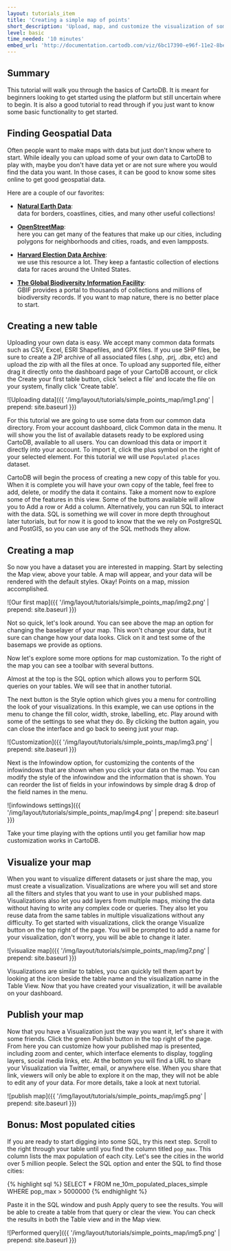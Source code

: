 ```yaml
---
layout: tutorials_item
title: 'Creating a simple map of points'
short_description: 'Upload, map, and customize the visualization of some point data.'
level: basic
time_needed: '10 minutes'
embed_url: 'http://documentation.cartodb.com/viz/6bc17390-e96f-11e2-8be0-5404a6a683d5/embed_map?title=false&description=false&search=false&shareable=false&cartodb_logo=false&layer_selector=false&scrollwheel=false&sql=&zoom=3&center_lat=50.064191736659104&center_lon=21.62109375&height=300&id=cartodb-1373506926952'
---
```


## Summary

This tutorial will walk you through the basics of CartoDB. It is meant for beginners looking to get started using the platform but still uncertain where to begin. It is also a good tutorial to read through if you just want to know some basic functionality to get started.

## Finding Geospatial Data
Often people want to make maps with data but just don't know where to start. While ideally you can upload some of your own data to CartoDB to play with, maybe you don't have data yet or are not sure where you would find the data you want. In those cases, it can be good to know some sites online to get good geospatial data.

Here are a couple of our favorites:

- **[Natural Earth Data](http://www.naturalearthdata.com/)**:  
  data for borders, coastlines, cities, and many other useful collections!

- **[OpenStreetMap](http://www.openstreetmap.org/)**:  
  here you can get many of the features that make up our cities, including polygons for neighborhoods and cities, roads, and even lampposts.

- **[Harvard Election Data Archive](http://projects.iq.harvard.edu/eda/)**:  
  we use this resource a lot. They keep a fantastic collection of elections data for races around the United States.

- **[The Global Biodiversity Information Facility](http://data.gbif.org/welcome.htm)**:  
  GBIF provides a portal to thousands of collections and millions of biodiversity records. If you want to map nature, there is no better place to start.

## Creating a new table

Uploading your own data is easy. We accept many common data formats such as CSV, Excel, ESRI Shapefiles, and GPX files. If you use SHP files, be sure to create a ZIP archive of all associated files (.shp, .prj, .dbx, etc) and upload the zip with all the files at once. To upload any supported file, either drag it directly onto the dashboard page of your CartoDB account, or click the <span class="ui_element" data-element="create_table">Create your first table</span> button, click 'select a file' and locate the file on your system, finally click 'Create table'.

![Uploading data]({{ '/img/layout/tutorials/simple_points_map/img1.png' | prepend: site.baseurl }})

For this tutorial we are going to use some data from our common data directory. From your account dashboard, click <span class="ui_element" data-element="common_data">Common data</span> in the menu. It will show you the list of available datasets ready to be explored using CartoDB, available to all users. You can download this data or import it directly into your account. To import it, click <span class="ui_element" data-element="add_public_table">the plus symbol</span> on the right of your selected element. For this tutorial we will use `Populated places` dataset.

CartoDB will begin the process of creating a new copy of this table for you. When it is complete you will have your own copy of the table, feel free to add, delete, or modify the data it contains. Take a moment now to explore some of the features in this view. Some of the buttons available will allow you to <span class="ui_element" data-element="add_row">Add a row</span> or <span class="ui_element" data-element="add_column">Add a column</span>. Alternatively, you can run SQL to interact with the data. SQL is something we will cover in more depth throughout later tutorials, but for now it is good to know that the we rely on PostgreSQL and PostGIS, so you can use any of the SQL methods they allow.

## Creating a map

So now you have a dataset you are interested in mapping. Start by selecting the <span class="ui_element" data-element="map_view">Map view</span>, above your table. A map will appear, and your data will be rendered with the default styles. Okay! Points on a map, mission accomplished.

![Our first map]({{ '/img/layout/tutorials/simple_points_map/img2.png' | prepend: site.baseurl }})

Not so quick, let's look around. You can see above the map an option for <span class="ui_element" data-element="change_baselayer">changing the baselayer</span> of your map. This won't change your data, but it sure can change how your data looks. Click on it and test some of the basemaps we provide as options.

Now let's explore some more options for map customization. To the right of the map you can see a toolbar with several buttons.

Almost at the top is the <span class="ui_element" data-element="sql_option">SQL option</span> which allows you to perform SQL queries on your tables. We will see that in another tutorial.

The next button is the <span class="ui_element" data-element="style_option">Style option</span> which gives you a menu for controlling the look of your visualizations. In this example, we can use options in the menu to change the fill color, width, stroke, labelling, etc. Play around with some of the settings to see what they do. By clicking the button again, you can close the interface and go back to seeing just your map.

![Customization]({{ '/img/layout/tutorials/simple_points_map/img3.png' | prepend: site.baseurl }})

Next is the <span class="ui_element" data-element="infowindow_option">Infowindow option</span>, for customizing the contents of the infowindows that are shown when you click your data on the map. You can modify the style of the infowindow and the information that is shown. You can reorder the list of fields in your infowindows by simple drag & drop of the field names in the menu.

![infowindows settings]({{ '/img/layout/tutorials/simple_points_map/img4.png' | prepend: site.baseurl }})

Take your time playing with the options until you get familiar how map customization works in CartoDB.

## Visualize your map

When you want to visualize different datasets or just share the map, you must create a visualization. Visualizations are where you will set and store all the filters and styles that you want to use in your published maps. Visualizations also let you add layers from multiple maps, mixing the data without having to write any complex code or queries. They also let you reuse data from the same tables in multiple visualizations without any difficulty. To get started with visualizations, click the orange <span class="ui_element" data-element="visualize">Visualize</span> button on the top right of the page. You will be prompted to add a name for your visualization, don't worry, you will be able to change it later.

![visualize map]({{ '/img/layout/tutorials/simple_points_map/img7.png' | prepend: site.baseurl }})

Visualizations are similar to tables, you can quickly tell them apart by looking at the icon beside the <span class="ui_element" data-element="table_name">table name</span> and the <span class="ui_element" data-element="visualization_name">visualization name</span> in the <span class="ui_element" data-element="table_view">Table View</span>. Now that you have created your visualization, it will be available on your dashboard.

## Publish your map

Now that you have a Visualization just the way you want it, let's share it with some friends. Click the green <span class="ui_element" data-element="publish">Publish</span> button in the top right of the page. From here you can customize how your published map is presented, including zoom and center, which interface elements to display, toggling layers, social media links, etc. At the bottom you will find a URL to share your Visualization via Twitter, email, or anywhere else. When you share that link, viewers will only be able to explore it on the map, they will not be able to edit any of your data. For more details, take a look at next tutorial.

![publish map]({{ '/img/layout/tutorials/simple_points_map/img5.png' | prepend: site.baseurl }})

## Bonus: Most populated cities

If you are ready to start digging into some SQL, try this next step. Scroll to the right through your table until you find the column titled `pop_max`. This column lists the max population of each city. Let's see the cities in the world over 5 million people. Select the <span class="ui_element" data-element="sql_option">SQL option</span> and enter the SQL to find those cities:

{% highlight sql %}
SELECT *
FROM ne_10m_populated_places_simple
WHERE pop_max > 5000000
{% endhighlight %}

Paste it in the SQL window and push <span class="ui_element" data-element="apply_query">Apply query</span> to see the results. You will be able to create a table from that query or clear the view. You can check the results in both the <span class="ui_element" data-element="table_view">Table view</span> and in the <span class="ui_element" data-element="map_view">Map view</span>.

![Performed query]({{ '/img/layout/tutorials/simple_points_map/img5.png' | prepend: site.baseurl }})
